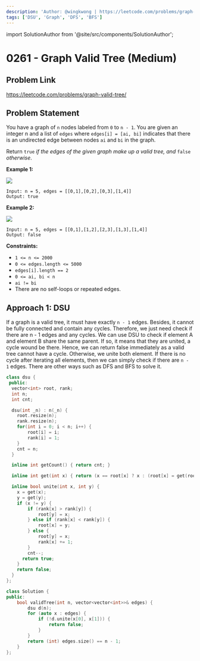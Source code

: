 ```yaml
---
description: 'Author: @wingkwong | https://leetcode.com/problems/graph-valid-tree/'
tags: ['DSU', 'Graph', 'DFS', 'BFS']
---
```


import SolutionAuthor from '@site/src/components/SolutionAuthor';

# 0261 - Graph Valid Tree (Medium)

## Problem Link

https://leetcode.com/problems/graph-valid-tree/

## Problem Statement

You have a graph of `n` nodes labeled from `0` to `n - 1`. You are given an integer n and a list of `edges` where `edges[i] = [ai, bi]` indicates that there is an undirected edge between nodes `ai` and `bi` in the graph.

Return `true` _if the edges of the given graph make up a valid tree, and_ `false` _otherwise_.

**Example 1:**

![](https://assets.leetcode.com/uploads/2021/03/12/tree1-graph.jpg)

```
Input: n = 5, edges = [[0,1],[0,2],[0,3],[1,4]]
Output: true
```

**Example 2:**

![](https://assets.leetcode.com/uploads/2021/03/12/tree2-graph.jpg)

```
Input: n = 5, edges = [[0,1],[1,2],[2,3],[1,3],[1,4]]
Output: false
```

**Constraints:**

* `1 <= n <= 2000`
* `0 <= edges.length <= 5000`
* `edges[i].length == 2`
* `0 <= ai, bi < n`
* `ai != bi`
* There are no self-loops or repeated edges.

## Approach 1: DSU

If a graph is a valid tree, it must have exactly `n - 1` edges. Besides, it cannot be fully connected and contain any cycles. Therefore, we just need check if there are n - 1 edges and any cycles. We can use DSU to check if element A and element B share the same parent. If so, it means that they are united, a cycle wound be there. Hence, we can return false immediately as a valid tree cannot have a  cycle. Otherwise, we unite both element. If there is no cycle after iterating all elements, then we can simply check if there are `n - 1` edges. There are other ways such as DFS and BFS to solve it.

<SolutionAuthor name="@wingkwong"/>

```cpp
class dsu {
 public:
  vector<int> root, rank;
  int n;
  int cnt;

  dsu(int _n) : n(_n) {
    root.resize(n);
    rank.resize(n);
    for(int i = 0; i < n; i++) {
        root[i] = i;
        rank[i] = 1;
    }
    cnt = n;
  }

  inline int getCount() { return cnt; }

  inline int get(int x) { return (x == root[x] ? x : (root[x] = get(root[x]))); }

  inline bool unite(int x, int y) {
    x = get(x);
    y = get(y);
    if (x != y) {
        if (rank[x] > rank[y]) {
            root[y] = x;
        } else if (rank[x] < rank[y]) {
            root[x] = y;
        } else {
            root[y] = x;
            rank[x] += 1;
        }
        cnt--;
      return true;
    }
    return false;
  }
};

class Solution {
public:
    bool validTree(int n, vector<vector<int>>& edges) {
        dsu d(n);
        for (auto x : edges) {
            if (!d.unite(x[0], x[1])) {
                return false;
            }
        }
        return (int) edges.size() == n - 1;
    }
};
```
